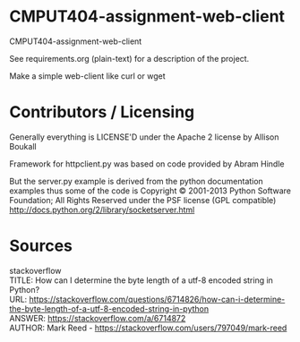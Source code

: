 CMPUT404-assignment-web-client
==============================

CMPUT404-assignment-web-client

See requirements.org (plain-text) for a description of the project.

Make a simple web-client like curl or wget

Contributors / Licensing
========================

Generally everything is LICENSE'D under the Apache 2 license by Allison Boukall

Framework for httpclient.py was based on code provided by Abram Hindle

But the server.py example is derived from the python documentation
examples thus some of the code is Copyright © 2001-2013 Python
Software Foundation; All Rights Reserved under the PSF license (GPL
compatible) http://docs.python.org/2/library/socketserver.html


Sources
========================
stackoverflow  
TITLE: How can I determine the byte length of a utf-8 encoded string in Python?  
URL:  https://stackoverflow.com/questions/6714826/how-can-i-determine-the-byte-length-of-a-utf-8-encoded-string-in-python  
ANSWER: https://stackoverflow.com/a/6714872  
AUTHOR: Mark Reed - https://stackoverflow.com/users/797049/mark-reed  

